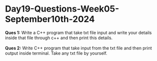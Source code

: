 # Day19-Questions-Week05-September10th-2024

<b>Ques 1:</b> Write a C++ program that take txt file input and write your details inside that file through c++ and then print this details.
<br><br>
<b>Ques 2:</b> Write C++ program that take input from the txt file and then print output inside terminal. Take any txt file by yourself.
